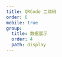 ```yaml
---
title: QRCode 二维码
order: 6
mobile: true
group:
  title: 数据展示
  order: 4
  path: display
---
```


<code src="../demo/QRCode.tsx"></code>
<API src="../src/QRCode.tsx"></API>
